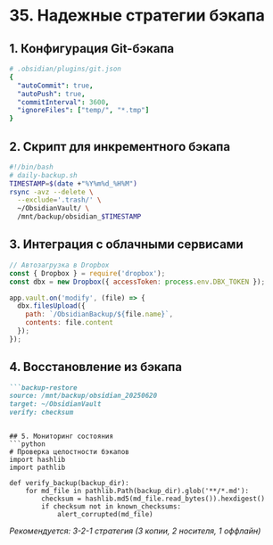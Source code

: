 # 35. Надежные стратегии бэкапа

## 1. Конфигурация Git-бэкапа
```yaml
# .obsidian/plugins/git.json
{
  "autoCommit": true,
  "autoPush": true,
  "commitInterval": 3600,
  "ignoreFiles": ["temp/", "*.tmp"]
}
```

## 2. Скрипт для инкрементного бэкапа
```bash
#!/bin/bash
# daily-backup.sh
TIMESTAMP=$(date +"%Y%m%d_%H%M")
rsync -avz --delete \
  --exclude='.trash/' \
  ~/ObsidianVault/ \
  /mnt/backup/obsidian_$TIMESTAMP
```

## 3. Интеграция с облачными сервисами
```javascript
// Автозагрузка в Dropbox
const { Dropbox } = require('dropbox');
const dbx = new Dropbox({ accessToken: process.env.DBX_TOKEN });

app.vault.on('modify', (file) => {
  dbx.filesUpload({
    path: `/ObsidianBackup/${file.name}`,
    contents: file.content
  });
});
```

## 4. Восстановление из бэкапа
```markdown
```backup-restore
source: /mnt/backup/obsidian_20250620
target: ~/ObsidianVault
verify: checksum
```
```

## 5. Мониторинг состояния
```python
# Проверка целостности бэкапов
import hashlib
import pathlib

def verify_backup(backup_dir):
    for md_file in pathlib.Path(backup_dir).glob('**/*.md'):
        checksum = hashlib.md5(md_file.read_bytes()).hexdigest()
        if checksum not in known_checksums:
            alert_corrupted(md_file)
```

*Рекомендуется: 3-2-1 стратегия (3 копии, 2 носителя, 1 оффлайн)*